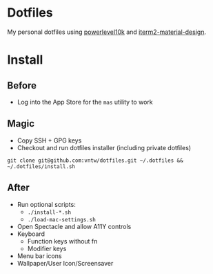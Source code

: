 # Dotfiles
My personal dotfiles using [powerlevel10k](https://github.com/romkatv/powerlevel10k) and [iterm2-material-design](https://github.com/MartinSeeler/iterm2-material-design).


# Install
## Before
- Log into the App Store for the `mas` utility to work

## Magic
- Copy SSH + GPG keys
- Checkout and run dotfiles installer (including private dotfiles)
```
git clone git@github.com:vntw/dotfiles.git ~/.dotfiles && ~/.dotfiles/install.sh
```

## After
- Run optional scripts:
  - `./install-*.sh`
  - `./load-mac-settings.sh`
- Open Spectacle and allow A11Y controls
- Keyboard
  - Function keys without fn
  - Modifier keys
- Menu bar icons
- Wallpaper/User Icon/Screensaver

